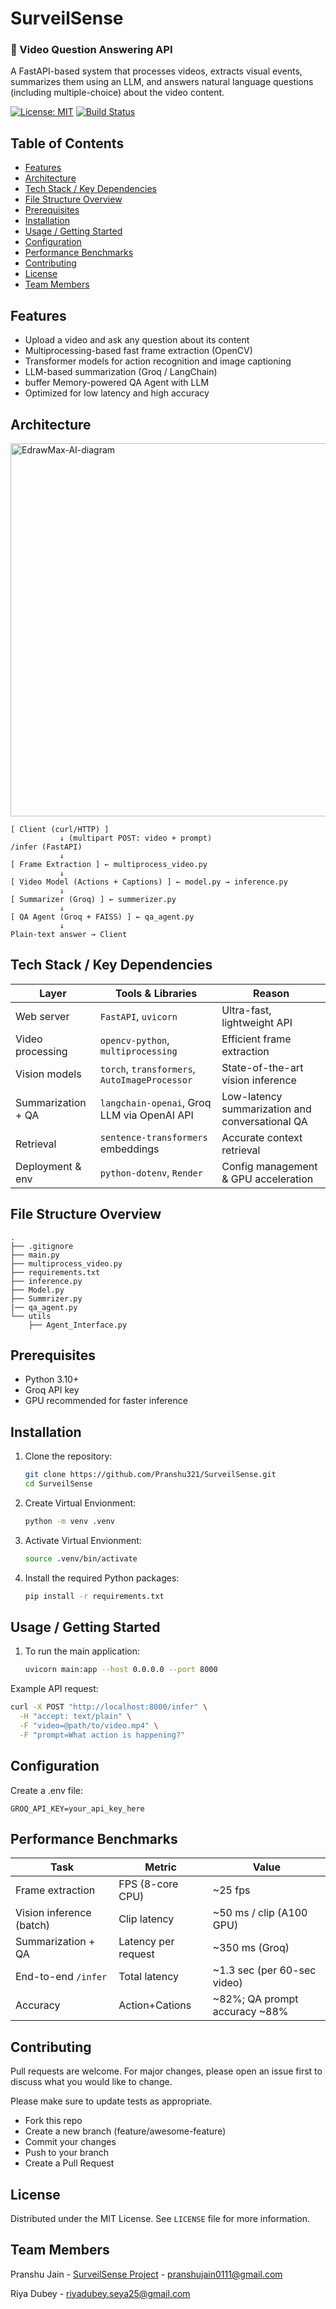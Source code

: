 # SurveilSense

### 🎥 Video Question Answering API

A FastAPI-based system that processes videos, extracts visual events, summarizes them using an LLM, and answers natural language questions (including multiple-choice) about the video content.

[![License: MIT](https://img.shields.io/badge/License-MIT-yellow.svg)](https://opensource.org/licenses/MIT)
[![Build Status](https://img.shields.io/github/actions/workflow/status/Pranshu321/SurveilSense/main.yml?branch=main)]()



<!-- TODO: Add a brief description of the project here -->

## Table of Contents

- [Features](#features)
- [Architecture](#architecture)
- [Tech Stack / Key Dependencies](#tech-stack--key-dependencies)
- [File Structure Overview](#file-structure-overview)
- [Prerequisites](#prerequisites)
- [Installation](#installation)
- [Usage / Getting Started](#usage--getting-started)
- [Configuration](#configuration)
- [Performance Benchmarks](#performance-benchmarks)
- [Contributing](#contributing)
- [License](#license)
- [Team Members](#team-members)

<!-- TODO: Add screenshots if applicable -->

## Features

- Upload a video and ask any question about its content
- Multiprocessing-based fast frame extraction (OpenCV)
- Transformer models for action recognition and image captioning
- LLM-based summarization (Groq / LangChain)
- buffer Memory-powered QA Agent with LLM
- Optimized for low latency and high accuracy

## Architecture

<img width="1377" height="597" alt="EdrawMax-AI-diagram" src="https://github.com/user-attachments/assets/5aa92503-afe3-41b7-815a-201d65ecd054" />

```text
[ Client (curl/HTTP) ]
           ↓ (multipart POST: video + prompt)
/infer (FastAPI)
           ↓
[ Frame Extraction ] ← multiprocess_video.py
           ↓
[ Video Model (Actions + Captions) ] ← model.py → inference.py
           ↓
[ Summarizer (Groq) ] ← summerizer.py
           ↓
[ QA Agent (Groq + FAISS) ] ← qa_agent.py
           ↓
Plain-text answer → Client
```

## Tech Stack / Key Dependencies

| Layer              | Tools & Libraries                                | Reason                                          |
| ------------------ | ------------------------------------------------ | ----------------------------------------------- |
| Web server         | `FastAPI`, `uvicorn`                             | Ultra-fast, lightweight API                     |
| Video processing   | `opencv-python`, `multiprocessing`               | Efficient frame extraction                      |
| Vision models      | `torch`, `transformers`, `AutoImageProcessor`    | State-of-the-art vision inference               |
| Summarization + QA | `langchain-openai`, Groq LLM via OpenAI API      | Low-latency summarization and conversational QA |
| Retrieval          |  `sentence-transformers` embeddings              | Accurate context retrieval                      |
| Deployment & env   | `python-dotenv`, `Render`                        | Config management & GPU acceleration            |


## File Structure Overview


```text
.
├── .gitignore
├── main.py
├── multiprocess_video.py
├── requirements.txt
├── inference.py
├── Model.py
├── Summrizer.py
|── qa_agent.py
└── utils
    ├── Agent_Interface.py
```

## Prerequisites

- Python 3.10+
- Groq API key
- GPU recommended for faster inference

## Installation

1. Clone the repository:
   ```bash
   git clone https://github.com/Pranshu321/SurveilSense.git
   cd SurveilSense
   ```
2. Create Virtual Envionment:
   ```bash
   python -m venv .venv
   ```
3. Activate Virtual Envionment:
   ```bash
   source .venv/bin/activate
   ```
4. Install the required Python packages:
   ```bash
   pip install -r requirements.txt
   ```

## Usage / Getting Started

1.  To run the main application:
    ```bash
    uvicorn main:app --host 0.0.0.0 --port 8000
    ```
Example API request:
```bash
curl -X POST "http://localhost:8000/infer" \
  -H "accept: text/plain" \
  -F "video=@path/to/video.mp4" \
  -F "prompt=What action is happening?"
```

## Configuration

Create a .env file:
```text
GROQ_API_KEY=your_api_key_here
```

## Performance Benchmarks

| Task                     | Metric              | Value                           |
| ------------------------ | ------------------- | ------------------------------- |
| Frame extraction         | FPS (8-core CPU)    | \~25 fps                        |
| Vision inference (batch) | Clip latency        | \~50 ms / clip (A100 GPU)       |
| Summarization + QA       | Latency per request | \~350 ms (Groq)                 |
| End-to-end `/infer`      | Total latency       | \~1.3 sec (per 60-sec video)    |
| Accuracy                 | Action+Cations      | \~82%; QA prompt accuracy \~88% |

## Contributing

Pull requests are welcome. For major changes, please open an issue first to discuss what you would like to change.

Please make sure to update tests as appropriate.

- Fork this repo
- Create a new branch (feature/awesome-feature)
- Commit your changes
- Push to your branch
- Create a Pull Request

## License

Distributed under the MIT License. See `LICENSE` file for more information.

## Team Members

Pranshu Jain - [SurveilSense Project](https://github.com/Pranshu321/SurveilSense) - pranshujain0111@gmail.com

Riya Dubey - riyadubey.seya25@gmail.com
